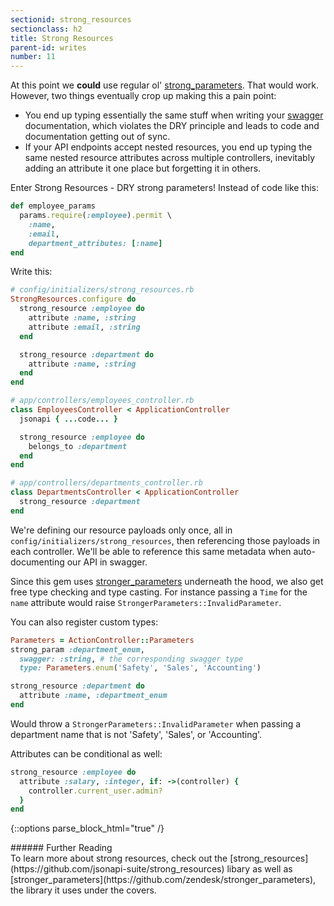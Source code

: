 ```yaml
---
sectionid: strong_resources
sectionclass: h2
title: Strong Resources
parent-id: writes
number: 11
---
```


At this point we **could** use regular ol' [strong_parameters](https://github.com/rails/strong_parameters). That would work. However, two things eventually crop up making this a pain point:

* You end up typing essentially the same stuff when writing your
  [swagger](http://swagger.io) documentation, which violates the DRY
principle and leads to code and documentation getting out of sync.
* If your API endpoints accept nested resources, you end up typing the
  same nested resource attributes across multiple controllers,
inevitably adding an attribute it one place but forgetting it in others.

Enter Strong Resources - DRY strong parameters! Instead of code like
this:

```ruby
def employee_params
  params.require(:employee).permit \
    :name,
    :email,
    department_attributes: [:name]
end
```

Write this:

```ruby
# config/initializers/strong_resources.rb
StrongResources.configure do
  strong_resource :employee do
    attribute :name, :string
    attribute :email, :string
  end

  strong_resource :department do
    attribute :name, :string
  end
end

# app/controllers/employees_controller.rb
class EmployeesController < ApplicationController
  jsonapi { ...code... }

  strong_resource :employee do
    belongs_to :department
  end
end

# app/controllers/departments_controller.rb
class DepartmentsController < ApplicationController
  strong_resource :department
end
```

We're defining our resource payloads only once, all in
`config/initializers/strong_resources`, then referencing those payloads
in each controller. We'll be able to reference this same metadata when
auto-documenting our API in swagger.

Since this gem uses [stronger_parameters](https://github.com/zendesk/stronger_parameters) underneath the hood, we also get free type checking and type casting. For instance passing a `Time` for the `name` attribute would raise `StrongerParameters::InvalidParameter`.

You can also register custom types:

```ruby
Parameters = ActionController::Parameters
strong_param :department_enum,
  swagger: :string, # the corresponding swagger type
  type: Parameters.enum('Safety', 'Sales', 'Accounting')

strong_resource :department do
  attribute :name, :department_enum
end
```

Would throw a `StrongerParameters::InvalidParameter` when passing a
department name that is not 'Safety', 'Sales', or 'Accounting'.

Attributes can be conditional as well:

```ruby
strong_resource :employee do
  attribute :salary, :integer, if: ->(controller) {
    controller.current_user.admin?
  }
end
```

{::options parse_block_html="true" /}
<div class='note info'>
###### Further Reading
  <div class='note-content'>
  To learn more about strong resources, check out the
  [strong_resources](https://github.com/jsonapi-suite/strong_resources)
  libary as well as [stronger_parameters](https://github.com/zendesk/stronger_parameters), the library it uses under the covers.
  </div>
</div>
<div style="height: 7rem" />
